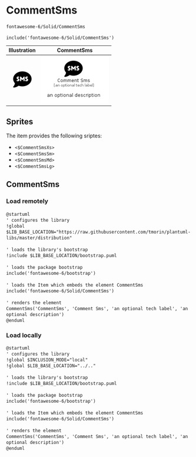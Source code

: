 # CommentSms


```text
fontawesome-6/Solid/CommentSms
```

```text
include('fontawesome-6/Solid/CommentSms')
```



| Illustration | CommentSms |
| :---: | :---: |
| ![illustration for Illustration](../../fontawesome-6/Solid/CommentSms.png) | ![illustration for CommentSms](../../fontawesome-6/Solid/CommentSms.Local.png) |



## Sprites
The item provides the following sriptes:

- `<$CommentSmsXs>`
- `<$CommentSmsSm>`
- `<$CommentSmsMd>`
- `<$CommentSmsLg>`





## CommentSms

### Load remotely
```plantuml
@startuml
' configures the library
!global $LIB_BASE_LOCATION="https://raw.githubusercontent.com/tmorin/plantuml-libs/master/distribution"

' loads the library's bootstrap
!include $LIB_BASE_LOCATION/bootstrap.puml

' loads the package bootstrap
include('fontawesome-6/bootstrap')

' loads the Item which embeds the element CommentSms
include('fontawesome-6/Solid/CommentSms')

' renders the element
CommentSms('CommentSms', 'Comment Sms', 'an optional tech label', 'an optional description')
@enduml
```

### Load locally
```plantuml
@startuml
' configures the library
!global $INCLUSION_MODE="local"
!global $LIB_BASE_LOCATION="../.."

' loads the library's bootstrap
!include $LIB_BASE_LOCATION/bootstrap.puml

' loads the package bootstrap
include('fontawesome-6/bootstrap')

' loads the Item which embeds the element CommentSms
include('fontawesome-6/Solid/CommentSms')

' renders the element
CommentSms('CommentSms', 'Comment Sms', 'an optional tech label', 'an optional description')
@enduml
```

